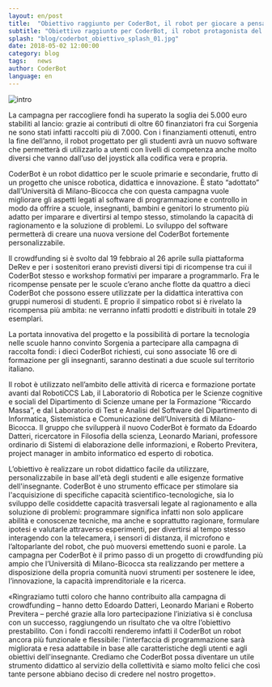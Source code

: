 ```yaml
---
layout: en/post
title:  "Obiettivo raggiunto per CoderBot, il robot per giocare a pensare"
subtitle: "Obiettivo raggiunto per CoderBot, il robot protagonista del primo progetto di crowdfunding dell’Università di Milano-Bicocca."
splash: "blog/coderbot_obiettivo_splash_01.jpg"
date: 2018-05-02 12:00:00
category: blog
tags:   news
author: CoderBot
language: en
---
```

![intro]({{site.baseurl}}/img/blog/coderbot_obiettivo_splash_01.jpg)

La campagna per raccogliere fondi ha superato la soglia dei 5.000 euro stabiliti al lancio: grazie ai contributi di oltre 60 finanziatori fra cui Sorgenia ne sono stati infatti raccolti più di 7.000. Con i finanziamenti ottenuti, entro la fine dell’anno, il robot progettato per gli studenti avrà un nuovo software che permetterà di utilizzarlo a utenti con livelli di competenza anche molto diversi che vanno dall’uso del joystick alla codifica vera e propria.

CoderBot è un robot didattico per le scuole primarie e secondarie, frutto di un progetto che unisce robotica, didattica e innovazione. È stato “adottato” dall’Università di Milano-Bicocca che con questa campagna vuole migliorare gli aspetti legati al software di programmazione e controllo in modo da offrire a scuole, insegnanti, bambini e genitori lo strumento più adatto per imparare e divertirsi al tempo stesso, stimolando la capacità di ragionamento e la soluzione di problemi. Lo sviluppo del software permetterà di creare una nuova versione del CoderBot fortemente personalizzabile.

Il crowdfunding si è svolto dal 19 febbraio al 26 aprile sulla piattaforma DeRev e per i sostenitori erano previsti diversi tipi di ricompense tra cui il CoderBot stesso e workshop formativi per imparare a programmarlo. Fra le ricompense pensate per le scuole c’erano anche flotte da quattro a dieci CoderBot che possono essere utilizzate per la didattica interattiva con gruppi numerosi di studenti. E proprio il simpatico robot si è rivelato la ricompensa più ambita: ne verranno infatti prodotti e distribuiti in totale 29 esemplari.

La portata innovativa del progetto e la possibilità di portare la tecnologia nelle scuole hanno convinto Sorgenia a partecipare alla campagna di raccolta fondi: i dieci CoderBot richiesti, cui sono associate 16 ore di formazione per gli insegnanti, saranno destinati a due scuole sul territorio italiano.

Il robot è utilizzato nell’ambito delle attività di ricerca e formazione portate avanti dal RobotiCCS Lab, il Laboratorio di Robotica per le Scienze cognitive e sociali del Dipartimento di Scienze umane per la Formazione “Riccardo Massa”, e dal Laboratorio di Test e Analisi del Software del Dipartimento di Informatica, Sistemistica e Comunicazione dell’Università di Milano-Bicocca. Il gruppo che svilupperà il nuovo CoderBot è formato da Edoardo Datteri, ricercatore in Filosofia della scienza, Leonardo Mariani, professore ordinario di Sistemi di elaborazione delle informazioni, e Roberto Previtera, project manager in ambito informatico ed esperto di robotica.

L’obiettivo è realizzare un robot didattico facile da utilizzare, personalizzabile in base all'età degli studenti e alle esigenze formative dell'insegnante. CoderBot è uno strumento efficace per stimolare sia l'acquisizione di specifiche capacità scientifico-tecnologiche, sia lo sviluppo delle cosiddette capacità trasversali legate al ragionamento e alla soluzione di problemi: programmare significa infatti non solo applicare abilità e conoscenze tecniche, ma anche e soprattutto ragionare, formulare ipotesi e valutarle attraverso esperimenti, per divertirsi al tempo stesso interagendo con la telecamera, i sensori di distanza, il microfono e l’altoparlante del robot, che può muoversi emettendo suoni e parole. La campagna per CoderBot è il primo passo di un progetto di crowdfunding più ampio che l’Università di Milano-Bicocca sta realizzando per mettere a disposizione della propria comunità nuovi strumenti per sostenere le idee, l’innovazione, la capacità imprenditoriale e la ricerca.

«Ringraziamo tutti coloro che hanno contribuito alla campagna di crowdfunding – hanno detto Edoardo Datteri, Leonardo Mariani e Roberto Previtera – perché grazie alla loro partecipazione l’iniziativa si è conclusa con un successo, raggiungendo un risultato che va oltre l’obiettivo prestabilito. Con i fondi raccolti renderemo infatti il CoderBot un robot ancora più funzionale e flessibile: l'interfaccia di programmazione sarà migliorata e resa adattabile in base alle caratteristiche degli utenti e agli obiettivi dell'insegnante. Crediamo che CoderBot possa diventare un utile strumento didattico al servizio della collettività e siamo molto felici che così tante persone abbiano deciso di credere nel nostro progetto».
